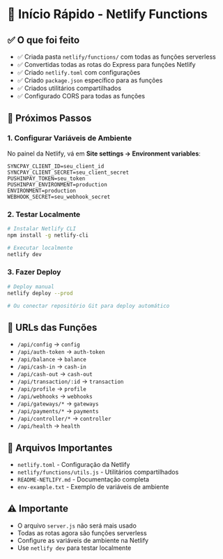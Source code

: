 # 🚀 Início Rápido - Netlify Functions

## ✅ O que foi feito

- ✅ Criada pasta `netlify/functions/` com todas as funções serverless
- ✅ Convertidas todas as rotas do Express para funções Netlify
- ✅ Criado `netlify.toml` com configurações
- ✅ Criado `package.json` específico para as funções
- ✅ Criados utilitários compartilhados
- ✅ Configurado CORS para todas as funções

## 🎯 Próximos Passos

### 1. Configurar Variáveis de Ambiente
No painel da Netlify, vá em **Site settings → Environment variables**:

```env
SYNCPAY_CLIENT_ID=seu_client_id
SYNCPAY_CLIENT_SECRET=seu_client_secret
PUSHINPAY_TOKEN=seu_token
PUSHINPAY_ENVIRONMENT=production
ENVIRONMENT=production
WEBHOOK_SECRET=seu_webhook_secret
```

### 2. Testar Localmente
```bash
# Instalar Netlify CLI
npm install -g netlify-cli

# Executar localmente
netlify dev
```

### 3. Fazer Deploy
```bash
# Deploy manual
netlify deploy --prod

# Ou conectar repositório Git para deploy automático
```

## 🔗 URLs das Funções

- `/api/config` → `config`
- `/api/auth-token` → `auth-token`
- `/api/balance` → `balance`
- `/api/cash-in` → `cash-in`
- `/api/cash-out` → `cash-out`
- `/api/transaction/:id` → `transaction`
- `/api/profile` → `profile`
- `/api/webhooks` → `webhooks`
- `/api/gateways/*` → `gateways`
- `/api/payments/*` → `payments`
- `/api/controller/*` → `controller`
- `/api/health` → `health`

## 📁 Arquivos Importantes

- `netlify.toml` - Configuração da Netlify
- `netlify/functions/utils.js` - Utilitários compartilhados
- `README-NETLIFY.md` - Documentação completa
- `env-example.txt` - Exemplo de variáveis de ambiente

## ⚠️ Importante

- O arquivo `server.js` não será mais usado
- Todas as rotas agora são funções serverless
- Configure as variáveis de ambiente na Netlify
- Use `netlify dev` para testar localmente
